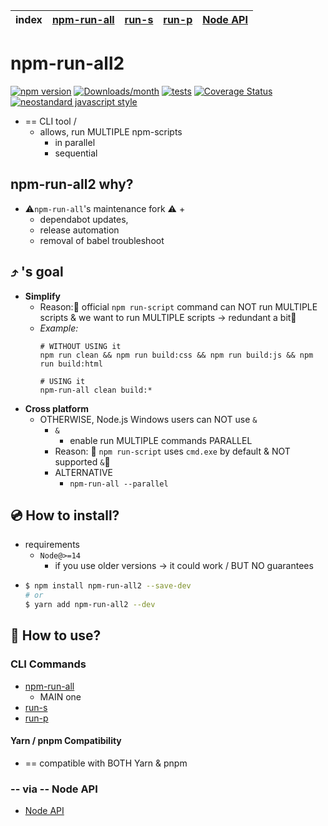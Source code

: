 | index | [npm-run-all] | [run-s] | [run-p] | [Node API] |
|-------|---------------|---------|---------|------------|

# npm-run-all2

[![npm version](https://img.shields.io/npm/v/npm-run-all2.svg)](https://www.npmjs.com/package/npm-run-all2)
[![Downloads/month](https://img.shields.io/npm/dm/npm-run-all2.svg)](http://www.npmtrends.com/npm-run-all2)
[![tests](https://github.com/bcomnes/npm-run-all2/workflows/tests/badge.svg)](https://github.com/bcomnes/npm-run-all2/actions)
[![Coverage Status](https://codecov.io/gh/bcomnes/npm-run-all2/branch/master/graph/badge.svg)](https://codecov.io/gh/bcomnes/npm-run-all2)
[![neostandard javascript style](https://img.shields.io/badge/code_style-neostandard-brightgreen?style=flat)](https://github.com/neostandard/neostandard)

* == CLI tool /
  * allows, run MULTIPLE npm-scripts
    * in parallel
    * sequential

## npm-run-all2 why?

* ⚠️`npm-run-all`'s maintenance fork ⚠️ +   
  * dependabot updates, 
  * release automation
  * removal of babel troubleshoot

## ⤴️ 's goal

- **Simplify**
  - Reason:🧠 official `npm run-script` command can NOT run MULTIPLE scripts & we want to run MULTIPLE scripts -> redundant a bit🧠
  - _Example:_
    ```
    # WITHOUT USING it
    npm run clean && npm run build:css && npm run build:js && npm run build:html
    
    # USING it
    npm-run-all clean build:*
    ``` 
- **Cross platform**
  - OTHERWISE, Node.js Windows users can NOT use `&`
    - `&`
      - enable run MULTIPLE commands PARALLEL
    - Reason: 🧠 `npm run-script` uses `cmd.exe` by default & NOT supported `&`🧠
    - ALTERNATIVE
      - `npm-run-all --parallel` 

## 💿 How to install?

* requirements
  * `Node@>=14`
    * if you use older versions -> it could work / BUT NO guarantees
* 
  ```bash
  $ npm install npm-run-all2 --save-dev
  # or
  $ yarn add npm-run-all2 --dev
  ```

## 📖 How to use?

### CLI Commands

- [npm-run-all]
  - MAIN one
- [run-s]
- [run-p]

#### Yarn / pnpm Compatibility

* == compatible with BOTH Yarn & pnpm

### -- via -- Node API

- [Node API]

[npm-run-all]: docs/npm-run-all.md
[run-s]: docs/run-s.md
[run-p]: docs/run-p.md
[Node API]: docs/node-api.md
